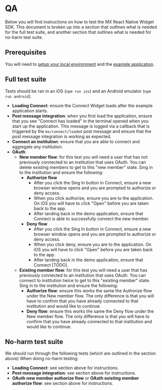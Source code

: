 # QA

Below you will find instructions on how to test the MX React Native Widget SDK.
This document is broken up into a section that outlines what is needed for the
full test suite, and another section that outlines what is needed for no-harm
test suite.

## Prerequisites

You will need to [setup your local environment](./setup.md) and the
[example application](./../example/README.md).


## Full test suite

Tests should be ran in an iOS (`npm run ios`) and an Android emulator (`npm run
android`).

- **Loading Connect**: ensure the Connect Widget loads after the example
  application starts.
- **Post message integration**: when you first load the application, ensure
  that you see "Connect has loaded" in the terminal opened when you start up
  the application. This message is logged via a callback that is triggered by
  the `mx/connect/loaded` post message and ensure that the post message
  integration is working as expected.
- **Connect an institution**: ensure that you are able to connect and aggregate
  any institution.
- **OAuth**
    - **New member flow**: for this test you will need a user that has not
    previously connected to an institution that uses OAuth. You can delete
    existing members to get to this "new member" state. Sing in to the
    institution and ensure the following:
        - **Authorize flow**
            - After you click the Sing In button in Connect, ensure a new
            browser window opens and you are prompted to authorize or deny
            access.
            - When you click authorize, ensure you are to the application. On
            iOS you will have to click "Open" before you are taken back to the
            app.
            - After landing back in the demo application, ensure that Connect
            is able to successfully connect the new member.
        - **Deny flow**
            - After you click the Sing In button in Connect, ensure a new
            browser window opens and you are prompted to authorize or deny
            access.
            - When you click deny, ensure you are to the application. On iOS
            you will have to click "Open" before you are taken back to the app.
            - After landing back in the demo application, ensure that Connect
            [TODO].
    - **Existing member flow**: for this test you will need a user that has
    previously connected to an institution that uses OAuth. You can connect to
    institution twice to get to this "existing member" state. Sing in to the
    institution and ensure the following:
        - **Authorize flow**: ensure this works the same the Authorize flow
        under the New member flow. The only difference is that you will have to
        confirm that you have already connected to that institution and would
        like to continue.
        - **Deny flow**: ensure this works the same the Deny flow under the New
        member flow. The only difference is that you will have to confirm that
        you have already connected to that institution and would like to
        continue.

## No-harm test suite

We should run through the following tests (which are outlined in the section
above) When doing no-harm testing:

- **Loading Connect**: see section above for instructions.
- **Post message integration**: see section above for instructions.
- **OAuth new member authorize flow** *or* **OAuth existing member authorize
  flow**: see section above for instructions.
